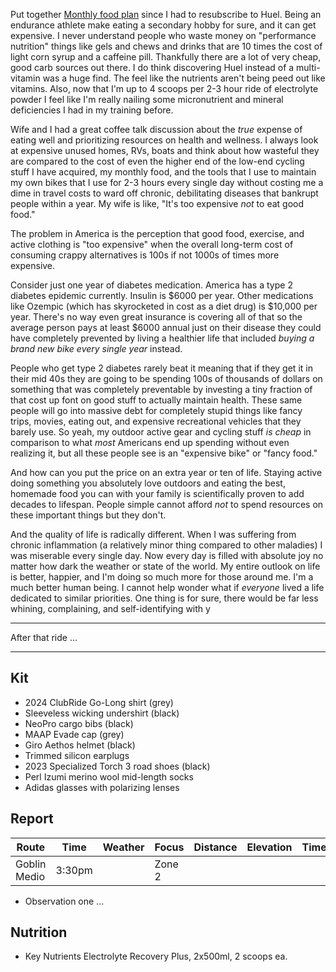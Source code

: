 Put together [Monthly food plan](../Monthly%20food%20plan.md) since I had to resubscribe to Huel. Being an endurance athlete make eating a secondary hobby for sure, and it can get expensive. I never understand people who waste money on "performance nutrition" things like gels and chews and drinks that are 10 times the cost of light corn syrup and a caffeine pill. Thankfully there are a lot of very cheap, good carb sources out there. I do think discovering Huel instead of a multi-vitamin was a huge find. The feel like the nutrients aren't being peed out like vitamins. Also, now that I'm up to 4 scoops per 2-3 hour ride of electrolyte powder I feel like I'm really nailing some micronutrient and mineral deficiencies I had in my training before.

Wife and I had a great coffee talk discussion about the _true_ expense of eating well and prioritizing resources on health and wellness. I always look at expensive unused homes, RVs, boats and think about how wasteful they are compared to the cost of even the higher end of the low-end cycling stuff I have acquired, my monthly food, and the tools that I use to maintain my own bikes that I use for 2-3 hours every single day without costing me a dime in travel costs to ward off chronic, debilitating diseases that bankrupt people within a year. My wife is like, "It's too expensive _not_ to eat good food." 

The problem in America is the perception that good food, exercise, and active clothing is "too expensive" when the overall long-term cost of consuming crappy alternatives is 100s if not 1000s of times more expensive.

Consider just one year of diabetes medication. America has a type 2 diabetes epidemic currently. Insulin is $6000 per year. Other medications like Ozempic (which has skyrocketed in cost as a diet drug) is $10,000 per year. There's no way even great insurance is covering all of that so the average person pays at least $6000 annual just on their disease they could have completely prevented by living a healthier life that included _buying a brand new bike every single year_ instead.

People who get type 2 diabetes rarely beat it meaning that if they get it in their mid 40s they are going to be spending 100s of thousands of dollars on something that was completely preventable by investing a tiny fraction of that cost up font on good stuff to actually maintain health. These same people will go into massive debt for completely stupid things like fancy trips, movies, eating out, and expensive recreational vehicles that they barely use. So yeah, my outdoor active gear and cycling stuff _is cheap_ in comparison to what _most_ Americans end up spending without even realizing it, but all these people see is an "expensive bike" or "fancy food."

And how can you put the price on an extra year or ten of life. Staying active doing something you absolutely love outdoors and eating the best, homemade food you can with your family is scientifically proven to add decades to lifespan. People simple cannot afford _not_ to spend resources on these important things but they don't.

And the quality of life is radically different. When I was suffering from chronic inflammation (a relatively minor thing compared to other maladies) I was miserable every single day. Now every day is filled with absolute joy no matter how dark the weather or state of the world. My entire outlook on life is better, happier, and I'm doing so much more for those around me. I'm a much better human being. I cannot help wonder what if _everyone_ lived a life dedicated to similar priorities. One thing is for sure, there would be far less whining, complaining, and self-identifying with y

----

After that ride ...

----
## Kit

- 2024 ClubRide Go-Long shirt (grey)
- Sleeveless wicking undershirt (black)
- NeoPro cargo bibs (black)
- MAAP Evade cap (grey)
- Giro Aethos helmet (black)
- Trimmed silicon earplugs
- 2023 Specialized Torch 3 road shoes (black)
- Perl Izumi merino wool mid-length socks
- Adidas glasses with polarizing lenses
## Report

| Route        | Time   | Weather | Focus  | Distance | Elevation | Time | NPower  | TSS |
| ------------ | ------ | ------- | ------ | -------- | --------- | ---- | ------- | --- |
| Goblin Medio | 3:30pm |         | Zone 2 |          |           |      | 130-170 |     |

- Observation one ...
## Nutrition

- Key Nutrients Electrolyte Recovery Plus, 2x500ml, 2 scoops ea.



